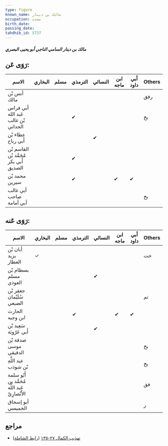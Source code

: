 ```yaml
---
type: figure
known_name: مالك بن دينار
occupation: محدث
birth_date:
passing_date:
tahdhib_id: 5737
---
```

##### مالك بن دينار السامي الناجي أبو يحيى البصري

## رَوَى عَن:
| الاسم                                   | البخاري | مسلم | الترمذي | النسائي | ابن ماجه | أبي داود | Others |
| --------------------------------------- | ------- | ---- | ------- | ------- | -------- | -------- | ------ |
| أنس بْن مالك                            |         |      |         |         |          |          | رفق    |
| أبي فراس عَبد الله بْن غالب الحداني     |         |      | ✔       |         |          |          | بخ     |
| عطاء بْن أَبي رباح                      |         |      |         | ✔       |          |          |        |
| القاسم بْن مُحَمَّد بْن أَبي بكر الصديق |         |      | ✔       |         |          |          |        |
| محمد بْن سيرين                          |         |      | ✔       |         | ✔        | ✔        |        |
| أبي غالب صاحب أبي أمامة                 |         |      |         |         |          |          | بخ     |
## رَوَى عَنه:
| الاسم                                           | البخاري | مسلم | الترمذي | النسائي | ابن ماجه | أبي داود | Others |
| ----------------------------------------------- | ------- | ---- | ------- | ------- | -------- | -------- | ------ |
| أبان بْن يزيد العطار                            | ✓       |      |         |         |          |          | خت     |
| بسطام بْن مسلم العوذي                           |         |      |         | ✔       |          |          |        |
| جعفر بْن سُلَيْمان الضبعي                       |         |      |         |         |          |          | تم     |
| الحارث ابن وجيه                                 |         |      | ✔       |         | ✔        | ✔        |        |
| سَعِيد بْن أَبي عَرُوبَة                        |         |      |         | ✔       |          |          |        |
| صدقة بْن موسى الدقيقي                           |         |      |         |         |          |          | بخ     |
| عبد اللَّهِ بْن شوذب                            |         |      |         |         |          |          | بخ     |
| أَبُو سلمة مُحَمَّد بن عَبد اللَّه الأَنْصارِيّ |         |      |         |         |          |          | فق     |
| أبو إسحاق الخميسي                               |         |      |         |         |          |          | ر      |
## مراجع
- [تهذيب الكمال ٢٧-١٣٥](obsidian://open?vault=Tahdhib-al-Kamal&file=Figures/٥٧٣٧-مالك%20بن%20دينار%20السامي%20الناجي%20أبو%20يحيى%20البصري) ([رابط الشاملة](https://shamela.ws/book/3722/14524))